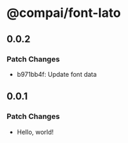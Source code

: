 # @compai/font-lato

## 0.0.2

### Patch Changes

- b971bb4f: Update font data

## 0.0.1

### Patch Changes

- Hello, world!
